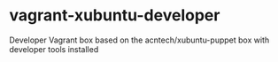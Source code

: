 # vagrant-xubuntu-developer
Developer Vagrant box based on the acntech/xubuntu-puppet box with developer tools installed
